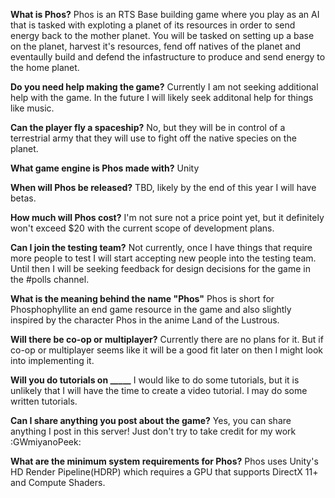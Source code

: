 **What is Phos?**
Phos is an RTS Base building game where you play as an AI that is tasked with exploting a planet of its resources in order to send energy back to the mother planet. You will be tasked on setting up a base on the planet, harvest it's resources, fend off natives of the planet and eventaully build and defend the infastructure to produce and send energy to the home planet.

**Do you need help making the game?**
Currently I am not seeking additional help with the game. In the future I will likely seek additonal help for things like music.

**Can the player fly a spaceship?**
No, but they will be in control of a terrestrial army that they will use to fight off the native species on the planet.

**What game engine is Phos made with?**
Unity

**When will Phos be released?**
TBD, likely by the end of this year I will have betas.

**How much will Phos cost?**
I'm not sure not a price point yet, but it definitely won't exceed $20 with the current scope of development plans.



**Can I join the testing team?**
Not currently, once I have things that require more people to test I will start accepting new people into the testing team. Until then I will be seeking feedback for design decisions for the game in the #polls channel.

**What is the meaning behind the name "Phos"**
Phos is short for Phosphophyllite an end game resource in the game and also slightly inspired by the character Phos in the anime Land of the Lustrous.

**Will there be co-op or multiplayer?**
Currently there are no plans for it. But if co-op or multiplayer seems like it will be a good fit later on then I might look into implementing it.

**Will you do tutorials on _____**
I would like to do some tutorials, but it is unlikely that I will have the time to create a video tutorial. I may do some written tutorials.

**Can I share anything you post about the game?**
Yes, you can share anything I post in this server! Just don't try to take credit for my work :GWmiyanoPeek: 


**What are the minimum system requirements for Phos?**
Phos uses Unity's HD Render Pipeline(HDRP) which requires a GPU that supports DirectX 11+ and Compute Shaders.